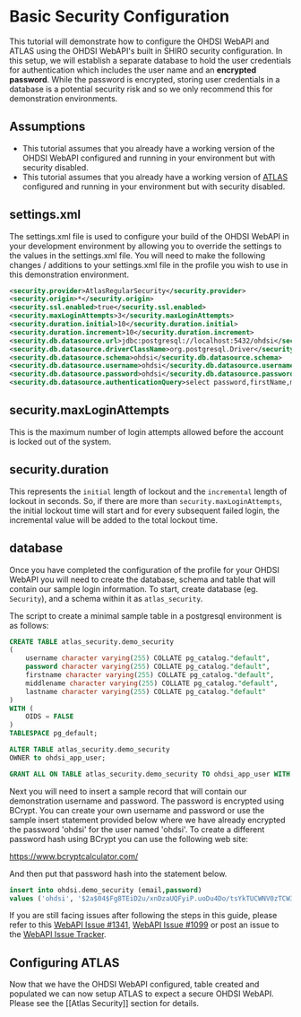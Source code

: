 # Basic Security Configuration

This tutorial will demonstrate how to configure the OHDSI WebAPI and ATLAS using the OHDSI WebAPI's built in SHIRO security configuration. In this setup, we will establish a separate database to hold the user credentials for authentication which includes the user name and an **encrypted password**. While the password is encrypted, storing user credentials in a database is a potential security risk and so we only recommend this for demonstration environments. 

## Assumptions
- This tutorial assumes that you already have a working version of the OHDSI WebAPI configured and running in your environment but with security disabled.
- This tutorial assumes that you already have a working version of [ATLAS](https://github.com/OHDSI/Atlas) configured and running in your environment but with security disabled.

## settings.xml
The settings.xml file is used to configure your build of the OHDSI WebAPI in your development environment by allowing you to override the settings to the values in the settings.xml file.  You will need to make the following changes / additions to your settings.xml file in the profile you wish to use in this demonstration environment.

```xml
<security.provider>AtlasRegularSecurity</security.provider>
<security.origin>*</security.origin>
<security.ssl.enabled>true</security.ssl.enabled>
<security.maxLoginAttempts>3</security.maxLoginAttempts>
<security.duration.initial>10</security.duration.initial>
<security.duration.increment>10</security.duration.increment>
<security.db.datasource.url>jdbc:postgresql://localhost:5432/ohdsi</security.db.datasource.url>
<security.db.datasource.driverClassName>org.postgresql.Driver</security.db.datasource.driverClassName>
<security.db.datasource.schema>ohdsi</security.db.datasource.schema>
<security.db.datasource.username>ohdsi</security.db.datasource.username>
<security.db.datasource.password>ohdsi</security.db.datasource.password>
<security.db.datasource.authenticationQuery>select password,firstName,middleName,lastName from atlas_security.demo_security where email = ?</security.db.datasource.authenticationQuery>
```

## security.maxLoginAttempts

This is the maximum number of login attempts allowed before the account is locked out of the system.

## security.duration

This represents the `initial` length of lockout and the `incremental` length of lockout in seconds. So, if there are more than `security.maxLoginAttempts`, the initial lockout time will start and for every subsequent failed login, the incremental value will be added to the total lockout time.

## database 
Once you have completed the configuration of the profile for your OHDSI WebAPI you will need to create the database, schema and table that will contain our sample login information.  To start, create database (eg. `Security`), and a schema within it as `atlas_security`. 

The script to create a minimal sample table in a postgresql environment is as follows:

```sql
CREATE TABLE atlas_security.demo_security
(
    username character varying(255) COLLATE pg_catalog."default",
    password character varying(255) COLLATE pg_catalog."default",
    firstname character varying(255) COLLATE pg_catalog."default",
    middlename character varying(255) COLLATE pg_catalog."default",
    lastname character varying(255) COLLATE pg_catalog."default"
)
WITH (
    OIDS = FALSE
)
TABLESPACE pg_default;

ALTER TABLE atlas_security.demo_security
OWNER to ohdsi_app_user;

GRANT ALL ON TABLE atlas_security.demo_security TO ohdsi_app_user WITH GRANT OPTION;
```

Next you will need to insert a sample record that will contain our demonstration username and password.  The password is encrypted using BCrypt.  You can create your own username and password or use the sample insert statement provided below where we have already encrypted the password 'ohdsi' for the user named 'ohdsi'.  To create a different password hash using BCrypt you can use the following web site:

https://www.bcryptcalculator.com/

And then put that password hash into the statement below.

```sql
insert into ohdsi.demo_security (email,password) 
values ('ohdsi', '$2a$04$Fg8TEiD2u/xnDzaUQFyiP.uoDu4Do/tsYkTUCWNV0zTCW3HgnbJjO')
```

If you are still facing issues after following the steps in this guide, please refer to this [WebAPI Issue #1341](https://github.com/OHDSI/WebAPI/issues/1341), [WebAPI Issue #1099](https://github.com/OHDSI/WebAPI/issues/1099) or post an issue to the [WebAPI Issue Tracker](https://github.com/OHDSI/WebAPI/issues). 

## Configuring ATLAS

Now that we have the OHDSI WebAPI configured, table created and populated we can now setup ATLAS to expect a secure OHDSI WebAPI. Please see the [[Atlas Security]] section for details.
